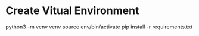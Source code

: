 # Create Vitual Environment

python3 -m venv venv
source env/bin/activate
pip install -r requirements.txt